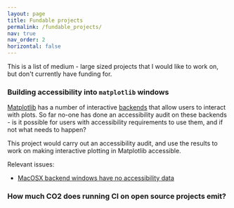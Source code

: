 ```yaml
---
layout: page
title: Fundable projects
permalink: /fundable_projects/
nav: true
nav_order: 2
horizontal: false
---
```


This is a list of medium - large sized projects that I would like to work on, but don't currently have funding for.

### Building accessibility into `matplotlib` windows
[Matplotlib](https://matplotlib.org/) has a number of interactive [backends](https://matplotlib.org/stable/users/explain/backends.html) that allow users to interact with plots.
So far no-one has done an accessibility audit on these backends - is it possible for users with accessibility requirements to use them, and if not what needs to happen?

This project would carry out an accessibility audit, and use the results to work on making interactive plotting in Matplotlib accessible.

Relevant issues:
- [MacOSX backend windows have no accessibility data](https://github.com/matplotlib/matplotlib/issues/24608)


### How much CO2 does running CI on open source projects emit?
